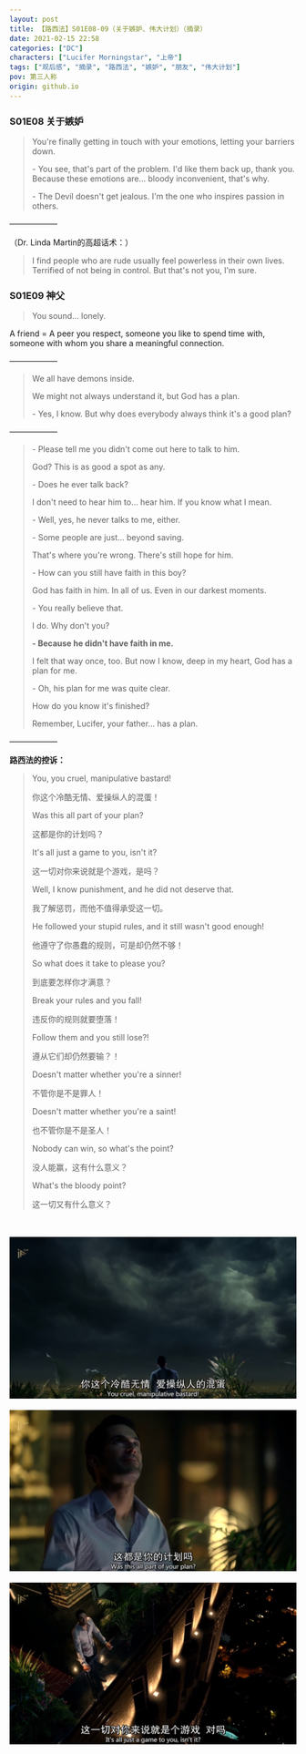 ```yaml
---
layout: post
title: 【路西法】S01E08-09（关于嫉妒、伟大计划）（摘录）
date: 2021-02-15 22:58
categories: ["DC"]
characters: ["Lucifer Morningstar", "上帝"]
tags: ["观后感", "摘录", "路西法", "嫉妒", "朋友", "伟大计划"]
pov: 第三人称
origin: github.io
---
```


### S01E08 关于嫉妒

> You're finally getting in touch with your emotions, letting your barriers down.
> 
> \- You see, that's part of the problem. I'd like them back up, thank you. Because these emotions are... bloody inconvenient, that's why.
> 
> \- The Devil doesn't get jealous. I'm the one who inspires passion in others.

——————

（Dr. Linda Martin的高超话术：）

> I find people who are rude usually feel powerless in their own lives. Terrified of not being in control. But that's not you, I'm sure.


### S01E09 神父

> You sound... lonely.

A friend = A peer you respect, someone you like to spend time with, someone with whom you share a meaningful connection.

——————

> We all have demons inside.
> 
> We might not always understand it, but God has a plan.
> 
> \- Yes, I know. But why does everybody always think it's a good plan?

——————

> \- Please tell me you didn't come out here to talk to him.
> 
> God? This is as good a spot as any.
> 
> \- Does he ever talk back?
> 
> I don't need to hear him to... hear him. If you know what I mean.
> 
> \- Well, yes, he never talks to me, either.
> 
> \- Some people are just... beyond saving.
> 
> That's where you're wrong. There's still hope for him.
> 
> \- How can you still have faith in this boy?
> 
> God has faith in him. In all of us. Even in our darkest moments.
> 
> \- You really believe that.
> 
> I do. Why don't you?
> 
> **\- Because he didn't have faith in me.**
> 
> I felt that way once, too. But now I know, deep in my heart, God has a plan for me.
> 
> \- Oh, his plan for me was quite clear.
> 
> How do you know it's finished?
> 
> Remember, Lucifer, your father... has a plan.

——————

**路西法的控诉：**

> You, you cruel, manipulative bastard!
>
> 你这个冷酷无情、爱操纵人的混蛋！
>
> Was this all part of your plan?
>
> 这都是你的计划吗？
>
> It's all just a game to you, isn't it?
>
> 这一切对你来说就是个游戏，是吗？
>
> Well, I know punishment, and he did not deserve that.
>
> 我了解惩罚，而他不值得承受这一切。
>
> He followed your stupid rules, and it still wasn't good enough!
>
> 他遵守了你愚蠢的规则，可是却仍然不够！
>
> So what does it take to please you?
>
> 到底要怎样你才满意？
>
> Break your rules and you fall!
>
> 违反你的规则就要堕落！
>
> Follow them and you still lose?!
>
> 遵从它们却仍然要输？！
>
> Doesn't matter whether you're a sinner!
>
> 不管你是不是罪人！
>
> Doesn't matter whether you're a saint!
>
> 也不管你是不是圣人！
>
> Nobody can win, so what's the point?
>
> 没人能赢，这有什么意义？
>
> What's the bloody point?
>
> 这一切又有什么意义？

<br><br>
![](/assets/images/lofter/2021-02-15-Lucifer-1.png)
<br><br>
![](/assets/images/lofter/2021-02-15-Lucifer-2.png)
<br><br>
![](/assets/images/lofter/2021-02-15-Lucifer-3.png)
